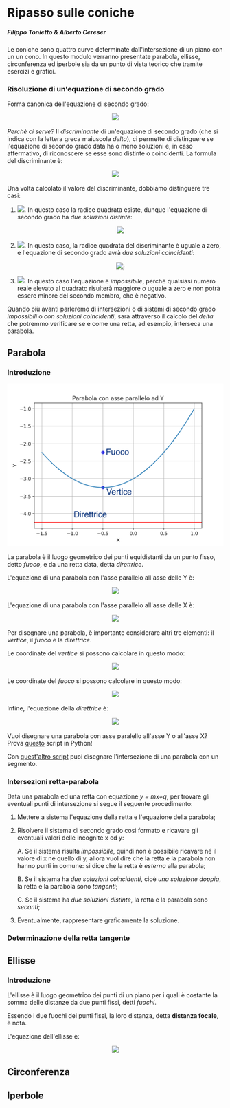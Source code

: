 # Ripasso sulle coniche

##### Filippo Tonietto & Alberto Cereser

Le coniche sono quattro curve determinate dall'intersezione di un piano con un un cono. In questo modulo verranno presentate parabola, ellisse, circonferenza ed iperbole sia da un punto di vista teorico che tramite esercizi e grafici.

### Risoluzione di un'equazione di secondo grado

Forma canonica dell'equazione di secondo grado:

<p align="center">
  <img src="https://latex.codecogs.com/svg.latex?y%3Dax%5E2%2Bbx%2Bc">
</p>

*Perchè ci serve?* Il *discriminante* di un'equazione di secondo grado (che si indica con la lettera greca maiuscola *delta*), ci permette di distinguere se l'equazione di secondo grado data ha o meno soluzioni e, in caso affermativo, di riconoscere se esse sono distinte o coincidenti. La formula del discriminante è:

<p align="center">
  <img src="https://latex.codecogs.com/svg.latex?%5CDelta%3D%5Csqrt%7Bb%5E2-4ac%7D">
</p>

Una volta calcolato il valore del discriminante, dobbiamo distinguere tre casi:
  1. <img src="https://latex.codecogs.com/svg.latex?%5CDelta%3D%5Csqrt%7Bb%5E2-4ac%7D%3E0">.
    In questo caso la radice quadrata esiste, dunque l'equazione di secondo grado ha *due soluzioni distinte*:
    <p align="center">
      <img src="https://latex.codecogs.com/svg.latex?x_%7B1%2C2%7D%3D%5Cfrac%7B-b%5Cpm%5Csqrt%7Bb%5E2-4ac%7D%7D%7B2a%7D">
  </p>

  2. <img src="https://latex.codecogs.com/svg.latex?%5CDelta%3Db%5E2-4ac%3D0">.
    In questo caso, la radice quadrata del discriminante è uguale a zero, e l'equazione di secondo grado avrà *due soluzioni coincidenti*:
    <p align="center">
      <img src="https://latex.codecogs.com/svg.latex?x_%7B1%7D%3Dx_%7B2%7D%3D-%5Cfrac%7Bb%7D%7B2a%7D">;
  </p>

  3. <img src="https://latex.codecogs.com/svg.latex?%5CDelta%3D%5Csqrt%7Bb%5E2-4ac%7D%3C0">.
    In questo caso l'equazione è *impossibile*, perché qualsiasi numero reale elevato al quadrato risulterà maggiore o uguale a zero e non potrà essere minore del secondo membro, che è negativo.

Quando più avanti parleremo di intersezioni o di sistemi di secondo grado *impossibili* o *con soluzioni coincidenti*, sarà attraverso il calcolo del *delta* che potremmo verificare se e come una retta, ad esempio, interseca una parabola.

## Parabola

### Introduzione

<img src="Figure_1.png" width="800">

La parabola è il luogo geometrico dei punti equidistanti da un punto fisso, detto _fuoco_, e da una retta data, detta _direttrice_.

L'equazione di una parabola con l'asse parallelo all'asse delle Y è:

<p align="center">
  <img src="https://latex.codecogs.com/svg.latex?y%3Dax%5E2%2Bbx%2Bc">
</p>

L'equazione di una parabola con l'asse parallelo all'asse delle X è:

<p align="center">
  <img src="https://latex.codecogs.com/svg.latex?x%3Day%5E2%2Bby%2Bc">
</p>

Per disegnare una parabola, è importante considerare altri tre elementi: il *vertice*, il *fuoco* e la *direttrice*.

Le coordinate del *vertice* si possono calcolare in questo modo:

<p align="center">
  <img src="https://latex.codecogs.com/svg.latex?V%28-%5Cfrac%7Bb%7D%7B2a%7D%3B-%5Cfrac%7B%5CDelta%7D%7B4a%7D%29">
</p>

Le coordinate del *fuoco* si possono calcolare in questo modo:
<p align="center">
  <img src="https://latex.codecogs.com/svg.latex?V%28-%5Cfrac%7Bb%7D%7B2a%7D%3B%5Cfrac%7B1-%5CDelta%7D%7B4a%7D%29">
</p>

Infine, l'equazione della *direttrice* è:
<p align="center">
  <img src="https://latex.codecogs.com/svg.latex?y%3D-%5Cfrac%7B1%2B%5CDelta%7D%7B4a%7D">
</p>

Vuoi disegnare una parabola con asse paralello all'asse Y o all'asse X? Prova [questo](https://github.com/albusdemens/Ripasso_coniche/blob/master/Parabola.py) script in Python!

Con [quest'altro script](https://github.com/albusdemens/Ripasso_coniche/blob/master/Intersezione_parabola_retta.py) puoi disegnare l'intersezione di una parabola con un segmento.

### Intersezioni retta-parabola

Data una parabola ed una retta con equazione *y = mx+q*, per trovare gli eventuali punti di intersezione si segue il seguente procedimento:
1. Mettere a sistema l'equazione della retta e l'equazione della parabola;
2. Risolvere il sistema di secondo grado così formato e ricavare gli eventuali valori delle incognite x ed y:

    A. Se il sistema risulta *impossibile*, quindi non è possibile ricavare né il valore di x né quello di y, allora vuol dire         che la retta e la parabola non hanno punti in comune: si dice che la retta è *esterna* alla parabola;

    B. Se il sistema ha *due soluzioni coincidenti*, cioè *una soluzione doppia*, la retta e la parabola sono *tangenti*;

    C. Se il sistema ha *due soluzioni distinte*, la retta e la parabola sono *secanti*;

3. Eventualmente, rappresentare graficamente la soluzione.    


### Determinazione della retta tangente



## Ellisse

### Introduzione

L'ellisse è il luogo geometrico dei punti di un piano per i quali è costante la somma delle distanze da due punti fissi, detti _fuochi_.

Essendo i due fuochi dei punti fissi, la loro distanza, detta **distanza focale**, è nota.

L'equazione dell'ellisse è:
<p align="center">
  <img src="https://latex.codecogs.com/svg.latex?%5Cfrac%7Bx%5E2%7D%7Ba%5E2%7D%2B%5Cfrac%7By%5E2%7D%7Bb%5E2%7D%3D1">
</p>

## Circonferenza

## Iperbole
